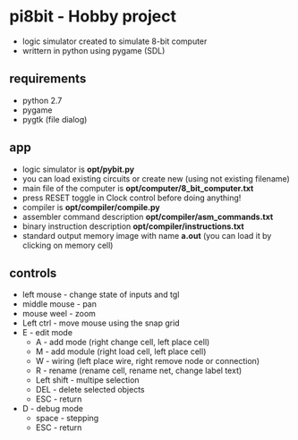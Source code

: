 # pi8bit - Hobby project
* logic simulator created to simulate 8-bit computer
* writtern in python using pygame (SDL)

## requirements
* python 2.7
* pygame
* pygtk (file dialog)

## app
* logic simulator is **opt/pybit.py**
 * you can load existing circuits or create new (using not existing filename)
* main file of the computer is **opt/computer/8_bit_computer.txt**
 * press RESET toggle in Clock control before doing anything!
* compiler is **opt/compiler/compile.py**
 * assembler command description **opt/compiler/asm_commands.txt**
 * binary instruction description **opt/compiler/instructions.txt**
 * standard output memory image with name **a.out** (you can load it by clicking on memory cell)

## controls
* left mouse - change state of inputs and tgl
* middle mouse - pan
* mouse weel - zoom
* Left ctrl - move mouse using the snap grid
* E - edit mode
  * A - add mode (right change cell, left place cell)
  * M - add module (right load cell, left place cell)
  * W - wiring (left place wire, right remove node or connection)
  * R - rename (rename cell, rename net, change label text)
  * Left shift - multipe selection
  * DEL - delete selected objects
  * ESC - return
* D - debug mode
  * space - stepping
  * ESC - return

